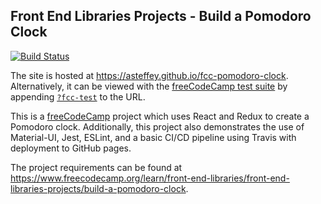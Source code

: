 ## Front End Libraries Projects - Build a Pomodoro Clock

[![Build Status](https://travis-ci.org/asteffey/fcc-pomodoro-clock.svg?branch=master)](https://travis-ci.org/asteffey/fcc-pomodoro-clock)

The site is hosted at https://asteffey.github.io/fcc-pomodoro-clock.  
Alternatively, it can be viewed with the [freeCodeCamp test suite](https://cdn.freecodecamp.org/testable-projects-fcc/v1/bundle.js) 
by appending [`?fcc-test`](https://asteffey.github.io/fcc-pomodoro-clock?fcc-test) to the URL.

This is a [freeCodeCamp](https://www.freecodecamp.org/) project which uses React and Redux to create a Pomodoro clock. 
Additionally, this project also demonstrates the use of Material-UI, Jest, ESLint, and a basic CI/CD pipeline using Travis with deployment to GitHub pages.

The project requirements can be found at https://www.freecodecamp.org/learn/front-end-libraries/front-end-libraries-projects/build-a-pomodoro-clock.

